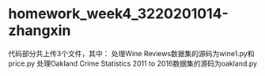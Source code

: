 # homework_week4_3220201014-zhangxin
代码部分共上传3个文件，其中：
处理Wine Reviews数据集的源码为wine1.py和price.py
处理Oakland Crime Statistics 2011 to 2016数据集的源码为oakland.py
